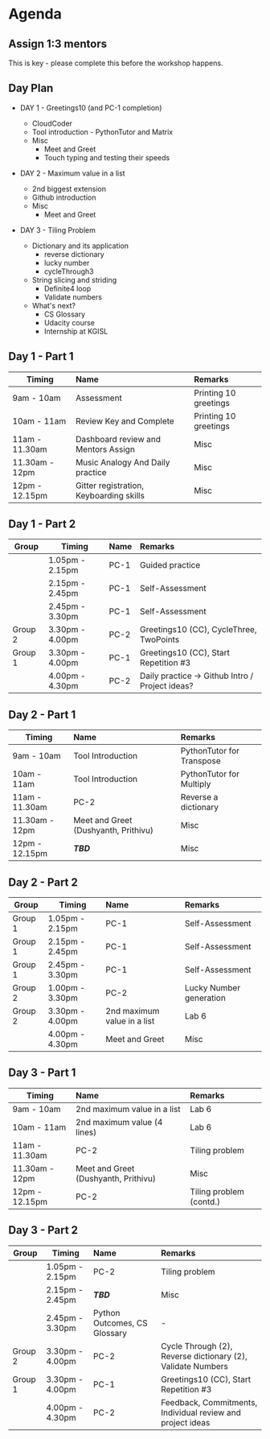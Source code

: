 

# Agenda 

## Assign 1:3 mentors 

This is key - please complete this before the workshop happens. 


## Day Plan 

- DAY 1 - Greetings10  (and PC-1 completion)
    - CloudCoder 
	- Tool introduction - PythonTutor and Matrix
	- Misc 
		- Meet and Greet 
		- Touch typing and testing their speeds

- DAY 2 - Maximum value in a list 
	- 2nd biggest extension 
	- Github introduction
	- Misc 
		- Meet and Greet

- DAY 3 - Tiling Problem 
	- Dictionary and its application 
		- reverse dictionary
		- lucky number 
		- cycleThrough3 
	- String slicing and striding 
		- Definite4 loop 
		- Validate numbers 
    - What's next?
	    - CS Glossary 
	    - Udacity course 
	    - Internship at KGISL 


## Day 1 - Part 1

| Timing | Name | Remarks
|------|:---------|:---------|
| 9am - 10am | Assessment | Printing 10 greetings 
| 10am - 11am | Review Key and Complete| Printing 10 greetings 
| 11am - 11.30am | Dashboard review and Mentors Assign | Misc 
| 11.30am - 12pm | Music Analogy And Daily practice| Misc 
| 12pm - 12.15pm | Gitter registration, Keyboarding skills | Misc 


## Day 1 - Part 2
|Group | Timing | Name | Remarks
|------|------|:---------|:---------|
| |1.05pm - 2.15pm | PC-1 | Guided practice
| |2.15pm - 2.45pm | PC-1 | Self-Assessment
| |2.45pm - 3.30pm | PC-1 | Self-Assessment
| Group 2|3.30pm - 4.00pm | PC-2 | Greetings10 (CC), CycleThree, TwoPoints
| Group 1|3.30pm - 4.00pm | PC-1 | Greetings10 (CC), Start Repetition #3
| |4.00pm - 4.30pm | PC-2 | Daily practice -> Github Intro / Project ideas? 


## Day 2 - Part 1 

| Timing | Name | Remarks
|------|:---------|:---------|
| 9am - 10am | Tool Introduction | PythonTutor for Transpose 
| 10am - 11am | Tool Introduction| PythonTutor for Multiply 
| 11am - 11.30am | PC-2  | Reverse a dictionary 
| 11.30am - 12pm | Meet and Greet (Dushyanth, Prithivu)| Misc 
| 12pm - 12.15pm | ***TBD*** | Misc 


## Day 2 - Part 2
|Group | Timing | Name | Remarks
|------|------|:---------|:---------|
| Group 1 |1.05pm - 2.15pm | PC-1 | Self-Assessment
| Group 1 |2.15pm - 2.45pm | PC-1 | Self-Assessment
| Group 1 |2.45pm - 3.30pm | PC-1 | Self-Assessment
| Group 2 |1.00pm - 3.30pm | PC-2 | Lucky Number generation
| Group 2 |3.30pm - 4.00pm | 2nd maximum value in a list | Lab 6
| |4.00pm - 4.30pm | Meet and Greet | Misc


## Day 3 - Part 1 

| Timing | Name | Remarks
|------|:---------|:---------|
| 9am - 10am | 2nd maximum value in a list | Lab 6 
| 10am - 11am | 2nd maximum value (4 lines) | Lab 6 
| 11am - 11.30am | PC-2  | Tiling problem  
| 11.30am - 12pm | Meet and Greet (Dushyanth, Prithivu)| Misc 
| 12pm - 12.15pm | PC-2 | Tiling problem (contd.)


## Day 3 - Part 2
|Group | Timing | Name | Remarks
|------|------|:---------|:---------|
| |1.05pm - 2.15pm | PC-2 | Tiling problem
| |2.15pm - 2.45pm | ***TBD*** | Misc
| |2.45pm - 3.30pm | Python Outcomes, CS Glossary | -
| Group 2|3.30pm - 4.00pm | PC-2 | Cycle Through (2), Reverse dictionary (2), Validate Numbers
| Group 1|3.30pm - 4.00pm | PC-1 | Greetings10 (CC), Start Repetition #3
| |4.00pm - 4.30pm | PC-2 | Feedback, Commitments, Individual review and project ideas

